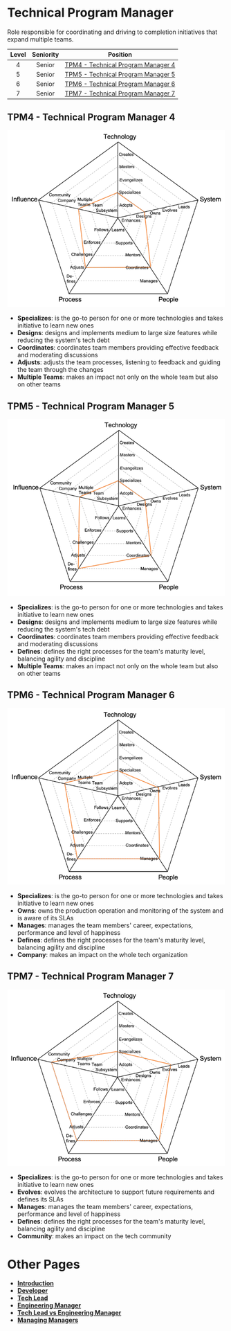 # Technical Program Manager

Role responsible for coordinating and driving to completion initiatives that expand multiple teams.

| Level | Seniority | Position |
| :---: | :---: | :---: |
| 4 | Senior | [TPM4 - Technical Program Manager 4](#tpm4---technical-program-manager-4) |
| 5 | Senior | [TPM5 - Technical Program Manager 5](#tpm5---technical-program-manager-5) |
| 6 | Senior | [TPM6 - Technical Program Manager 6](#tpm6---technical-program-manager-6) |
| 7 | Senior | [TPM7 - Technical Program Manager 7](#tpm7---technical-program-manager-7) |


## TPM4 - Technical Program Manager 4

![Technical Program Manager 4](../charts/technicalprogrammanager-4.png)

* **Specializes**: is the go-to person for one or more technologies and takes initiative to learn new ones
* **Designs**: designs and implements medium to large size features while reducing the system's tech debt
* **Coordinates**: coordinates team members providing effective feedback and moderating discussions
* **Adjusts**: adjusts the team processes, listening to feedback and guiding the team through the changes
* **Multiple Teams**: makes an impact not only on the whole team but also on other teams

## TPM5 - Technical Program Manager 5

![Technical Program Manager 5](../charts/technicalprogrammanager-5.png)

* **Specializes**: is the go-to person for one or more technologies and takes initiative to learn new ones
* **Designs**: designs and implements medium to large size features while reducing the system's tech debt
* **Coordinates**: coordinates team members providing effective feedback and moderating discussions
* **Defines**: defines the right processes for the team's maturity level, balancing agility and discipline
* **Multiple Teams**: makes an impact not only on the whole team but also on other teams

## TPM6 - Technical Program Manager 6

![Technical Program Manager 6](../charts/technicalprogrammanager-6.png)

* **Specializes**: is the go-to person for one or more technologies and takes initiative to learn new ones
* **Owns**: owns the production operation and monitoring of the system and is aware of its SLAs
* **Manages**: manages the team members' career, expectations, performance and level of happiness
* **Defines**: defines the right processes for the team's maturity level, balancing agility and discipline
* **Company**: makes an impact on the whole tech organization

## TPM7 - Technical Program Manager 7

![Technical Program Manager 7](../charts/technicalprogrammanager-7.png)

* **Specializes**: is the go-to person for one or more technologies and takes initiative to learn new ones
* **Evolves**: evolves the architecture to support future requirements and defines its SLAs
* **Manages**: manages the team members' career, expectations, performance and level of happiness
* **Defines**: defines the right processes for the team's maturity level, balancing agility and discipline
* **Community**: makes an impact on the tech community

# Other Pages

* [**Introduction**](README.md)
* [**Developer**](Developer.md)
* [**Tech Lead**](TechLead.md)
* [**Engineering Manager**](EngineeringManager.md)
* [**Tech Lead vs Engineering Manager**](TechLead-EngineeringManager.md)
* [**Managing Managers**](Managing-Managers.md)